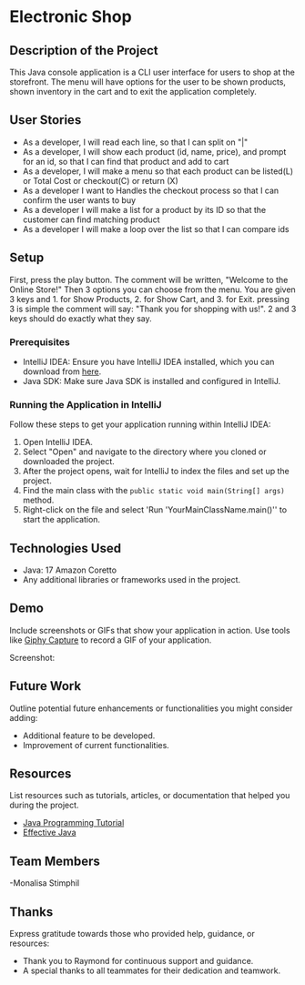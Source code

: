 # Electronic Shop

## Description of the Project

This Java console application is a CLI user interface for users to shop at the storefront. 
The menu will have options for the user to be shown products,
shown inventory in the cart and to exit the application completely. 

## User Stories
- As a developer, I will read each line, so that I can split on "|"
- As a developer, I will show each product (id, name, price), and prompt for an id, so that I can find that product and add to cart
- As a developer, I will make a menu so that each product can be listed(L) or Total Cost or checkout(C) or return (X)
- As a developer I want to Handles the checkout process so that I can confirm the user wants to buy
- As a developer I will make a list for a product by its ID so that the customer can find matching product
- As a developer I will make a loop over the list so that I can compare ids


## Setup

First, press the play button. The comment will be written, "Welcome to the Online Store!"
Then 3 options you can choose from the menu. You are given 3 keys and 1. for  Show Products, 2. for  Show Cart, and 3. for Exit. pressing 3 is simple the comment will say:
"Thank you for shopping with us!". 2 and 3 keys should do exactly what they say. 
### Prerequisites

- IntelliJ IDEA: Ensure you have IntelliJ IDEA installed, which you can download from [here](https://www.jetbrains.com/idea/download/).
- Java SDK: Make sure Java SDK is installed and configured in IntelliJ.

### Running the Application in IntelliJ

Follow these steps to get your application running within IntelliJ IDEA:

1. Open IntelliJ IDEA.
2. Select "Open" and navigate to the directory where you cloned or downloaded the project.
3. After the project opens, wait for IntelliJ to index the files and set up the project.
4. Find the main class with the `public static void main(String[] args)` method.
5. Right-click on the file and select 'Run 'YourMainClassName.main()'' to start the application.

## Technologies Used

- Java: 17 Amazon Coretto
- Any additional libraries or frameworks used in the project.

## Demo

Include screenshots or GIFs that show your application in action. Use tools like [Giphy Capture](https://giphy.com/apps/giphycapture) to record a GIF of your application.

Screenshot: 

## Future Work

Outline potential future enhancements or functionalities you might consider adding:

- Additional feature to be developed.
- Improvement of current functionalities.

## Resources

List resources such as tutorials, articles, or documentation that helped you during the project.

- [Java Programming Tutorial](https://www.example.com)
- [Effective Java](https://www.example.com)

## Team Members

-Monalisa Stimphil

## Thanks

Express gratitude towards those who provided help, guidance, or resources:

- Thank you to Raymond for continuous support and guidance.
- A special thanks to all teammates for their dedication and teamwork.
